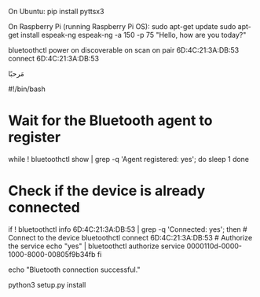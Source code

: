 

On Ubuntu:
pip install pyttsx3


On Raspberry Pi (running Raspberry Pi OS):
sudo apt-get update
sudo apt-get install espeak-ng
espeak-ng -a 150 -p 75 "Hello, how are you today?"


bluetoothctl 
power on
discoverable on
scan on
pair 6D:4C:21:3A:DB:53
connect 6D:4C:21:3A:DB:53





مَرحبًا



#!/bin/bash

# Wait for the Bluetooth agent to register
while ! bluetoothctl show | grep -q 'Agent registered: yes'; do
    sleep 1
done

# Check if the device is already connected
if ! bluetoothctl info 6D:4C:21:3A:DB:53 | grep -q 'Connected: yes'; then
    # Connect to the device
    bluetoothctl connect 6D:4C:21:3A:DB:53
    # Authorize the service
    echo "yes" | bluetoothctl authorize service 0000110d-0000-1000-8000-00805f9b34fb
fi

echo "Bluetooth connection successful."


python3 setup.py install
